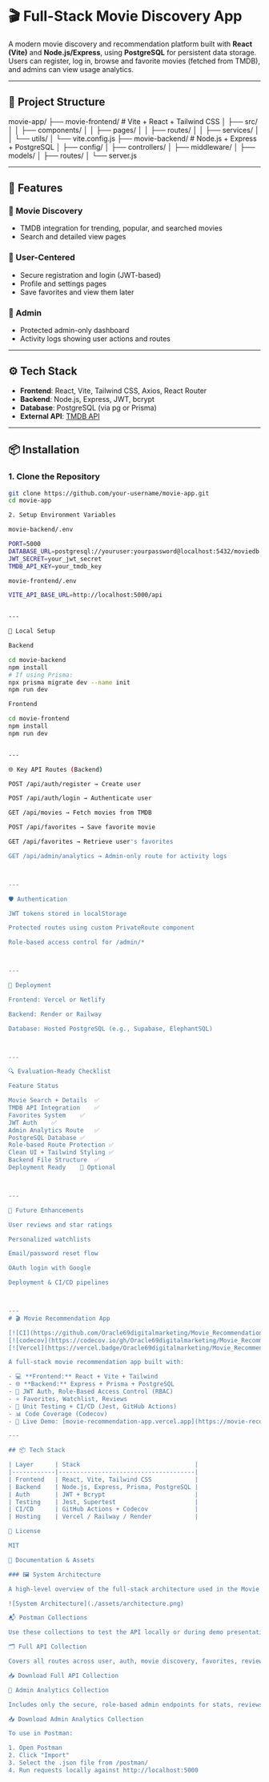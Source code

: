 # 🎬 Full-Stack Movie Discovery App

A modern movie discovery and recommendation platform built with **React (Vite)** and **Node.js/Express**, using **PostgreSQL** for persistent data storage. Users can register, log in, browse and favorite movies (fetched from TMDB), and admins can view usage analytics.

---

## 📁 Project Structure

movie-app/ ├── movie-frontend/         # Vite + React + Tailwind CSS │   ├── src/ │   │   ├── components/ │   │   ├── pages/ │   │   ├── routes/ │   │   ├── services/ │   │   └── utils/ │   └── vite.config.js ├── movie-backend/          # Node.js + Express + PostgreSQL │   ├── config/ │   ├── controllers/ │   ├── middleware/ │   ├── models/ │   ├── routes/ │   └── server.js

---

## 🚀 Features

### 👀 Movie Discovery
- TMDB integration for trending, popular, and searched movies
- Search and detailed view pages

### 👤 User-Centered
- Secure registration and login (JWT-based)
- Profile and settings pages
- Save favorites and view them later

### 🔐 Admin
- Protected admin-only dashboard
- Activity logs showing user actions and routes

---

## ⚙️ Tech Stack

- **Frontend**: React, Vite, Tailwind CSS, Axios, React Router
- **Backend**: Node.js, Express, JWT, bcrypt
- **Database**: PostgreSQL (via pg or Prisma)
- **External API**: [TMDB API](https://www.themoviedb.org/)

---

## 📦 Installation

### 1. Clone the Repository

```bash
git clone https://github.com/your-username/movie-app.git
cd movie-app

2. Setup Environment Variables

movie-backend/.env

PORT=5000
DATABASE_URL=postgresql://youruser:yourpassword@localhost:5432/moviedb
JWT_SECRET=your_jwt_secret
TMDB_API_KEY=your_tmdb_key

movie-frontend/.env

VITE_API_BASE_URL=http://localhost:5000/api


---

🔧 Local Setup

Backend

cd movie-backend
npm install
# If using Prisma:
npx prisma migrate dev --name init
npm run dev

Frontend

cd movie-frontend
npm install
npm run dev


---

🌐 Key API Routes (Backend)

POST /api/auth/register → Create user

POST /api/auth/login → Authenticate user

GET /api/movies → Fetch movies from TMDB

POST /api/favorites → Save favorite movie

GET /api/favorites → Retrieve user's favorites

GET /api/admin/analytics → Admin-only route for activity logs



---

🛡️ Authentication

JWT tokens stored in localStorage

Protected routes using custom PrivateRoute component

Role-based access control for /admin/*



---

🚀 Deployment

Frontend: Vercel or Netlify

Backend: Render or Railway

Database: Hosted PostgreSQL (e.g., Supabase, ElephantSQL)



---

🔍 Evaluation-Ready Checklist

Feature	Status

Movie Search + Details	✅
TMDB API Integration	✅
Favorites System	✅
JWT Auth	✅
Admin Analytics Route	✅
PostgreSQL Database	✅
Role-based Route Protection	✅
Clean UI + Tailwind Styling	✅
Backend File Structure	✅
Deployment Ready	🔲 Optional



---

🧪 Future Enhancements

User reviews and star ratings

Personalized watchlists

Email/password reset flow

OAuth login with Google

Deployment & CI/CD pipelines



---
# 🎬 Movie Recommendation App

[![CI](https://github.com/Oracle69digitalmarketing/Movie_Recommendation_App/actions/workflows/test.yml/badge.svg)](https://github.com/Oracle69digitalmarketing/Movie_Recommendation_App/actions/workflows/test.yml)
[![codecov](https://codecov.io/gh/Oracle69digitalmarketing/Movie_Recommendation_App/branch/main/graph/badge.svg)](https://codecov.io/gh/Oracle69digitalmarketing/Movie_Recommendation_App)
[![Vercel](https://vercel.badge/Oracle69digitalmarketing/Movie_Recommendation_App.svg)](https://movie-recommendation-app.vercel.app)

A full-stack movie recommendation app built with:

- 💻 **Frontend:** React + Vite + Tailwind  
- 🌐 **Backend:** Express + Prisma + PostgreSQL  
- 🔐 JWT Auth, Role-Based Access Control (RBAC)  
- ⭐ Favorites, Watchlist, Reviews  
- 🧪 Unit Testing + CI/CD (Jest, GitHub Actions)  
- 📊 Code Coverage (Codecov)  
- 🚀 Live Demo: [movie-recommendation-app.vercel.app](https://movie-recommendation-app.vercel.app)

---

## 📦 Tech Stack

| Layer      | Stack                                |
|------------|--------------------------------------|
| Frontend   | React, Vite, Tailwind CSS            |
| Backend    | Node.js, Express, Prisma, PostgreSQL |
| Auth       | JWT + Bcrypt                         |
| Testing    | Jest, Supertest                      |
| CI/CD      | GitHub Actions + Codecov             |
| Hosting    | Vercel / Railway / Render            |

📄 License

MIT

🧭 Documentation & Assets

### 🖼️ System Architecture

A high-level overview of the full-stack architecture used in the Movie Recommendation App:

![System Architecture](./assets/architecture.png)

📬 Postman Collections

Use these collections to test the API locally or during demo presentations:

🗂️ Full API Collection

Covers all routes across user, auth, movie discovery, favorites, reviews, watchlist, and admin analytics.

📥 Download Full API Collection

🔐 Admin Analytics Collection

Includes only the secure, role-based admin endpoints for stats, reviews, and top movie reports.

📥 Download Admin Analytics Collection

To use in Postman:

1. Open Postman
2. Click "Import"
3. Select the .json file from /postman/
4. Run requests locally against http://localhost:5000


